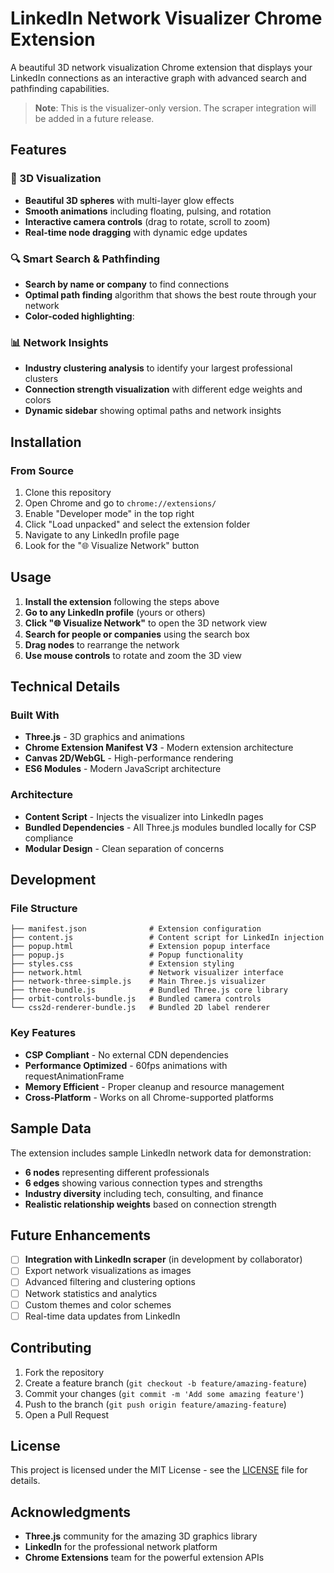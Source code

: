# LinkedIn Network Visualizer Chrome Extension

A beautiful 3D network visualization Chrome extension that displays your LinkedIn connections as an interactive graph with advanced search and pathfinding capabilities.

> **Note**: This is the visualizer-only version. The scraper integration will be added in a future release.

## Features

### 🎨 3D Visualization
- **Beautiful 3D spheres** with multi-layer glow effects
- **Smooth animations** including floating, pulsing, and rotation
- **Interactive camera controls** (drag to rotate, scroll to zoom)
- **Real-time node dragging** with dynamic edge updates

### 🔍 Smart Search & Pathfinding
- **Search by name or company** to find connections
- **Optimal path finding** algorithm that shows the best route through your network
- **Color-coded highlighting**:

### 📊 Network Insights
- **Industry clustering analysis** to identify your largest professional clusters
- **Connection strength visualization** with different edge weights and colors
- **Dynamic sidebar** showing optimal paths and network insights

## Installation

### From Source
1. Clone this repository
2. Open Chrome and go to `chrome://extensions/`
3. Enable "Developer mode" in the top right
4. Click "Load unpacked" and select the extension folder
5. Navigate to any LinkedIn profile page
6. Look for the "🌐 Visualize Network" button

## Usage

1. **Install the extension** following the steps above
2. **Go to any LinkedIn profile** (yours or others)
3. **Click "🌐 Visualize Network"** to open the 3D network view
4. **Search for people or companies** using the search box
5. **Drag nodes** to rearrange the network
6. **Use mouse controls** to rotate and zoom the 3D view

## Technical Details

### Built With
- **Three.js** - 3D graphics and animations
- **Chrome Extension Manifest V3** - Modern extension architecture
- **Canvas 2D/WebGL** - High-performance rendering
- **ES6 Modules** - Modern JavaScript architecture

### Architecture
- **Content Script** - Injects the visualizer into LinkedIn pages
- **Bundled Dependencies** - All Three.js modules bundled locally for CSP compliance
- **Modular Design** - Clean separation of concerns

## Development

### File Structure
```
├── manifest.json              # Extension configuration
├── content.js                 # Content script for LinkedIn injection
├── popup.html                 # Extension popup interface
├── popup.js                   # Popup functionality
├── styles.css                 # Extension styling
├── network.html               # Network visualizer interface
├── network-three-simple.js    # Main Three.js visualizer
├── three-bundle.js            # Bundled Three.js core library
├── orbit-controls-bundle.js   # Bundled camera controls
└── css2d-renderer-bundle.js   # Bundled 2D label renderer
```

### Key Features
- **CSP Compliant** - No external CDN dependencies
- **Performance Optimized** - 60fps animations with requestAnimationFrame
- **Memory Efficient** - Proper cleanup and resource management
- **Cross-Platform** - Works on all Chrome-supported platforms

## Sample Data

The extension includes sample LinkedIn network data for demonstration:
- **6 nodes** representing different professionals
- **6 edges** showing various connection types and strengths
- **Industry diversity** including tech, consulting, and finance
- **Realistic relationship weights** based on connection strength

## Future Enhancements

- [ ] **Integration with LinkedIn scraper** (in development by collaborator)
- [ ] Export network visualizations as images
- [ ] Advanced filtering and clustering options
- [ ] Network statistics and analytics
- [ ] Custom themes and color schemes
- [ ] Real-time data updates from LinkedIn

## Contributing

1. Fork the repository
2. Create a feature branch (`git checkout -b feature/amazing-feature`)
3. Commit your changes (`git commit -m 'Add some amazing feature'`)
4. Push to the branch (`git push origin feature/amazing-feature`)
5. Open a Pull Request

## License

This project is licensed under the MIT License - see the [LICENSE](LICENSE) file for details.

## Acknowledgments

- **Three.js** community for the amazing 3D graphics library
- **LinkedIn** for the professional network platform
- **Chrome Extensions** team for the powerful extension APIs
